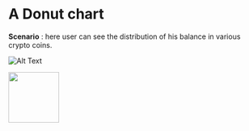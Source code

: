 # A Donut chart

**Scenario** : here user can see the distribution of his balance in various crypto coins.  
  
![Alt Text](https://media.giphy.com/media/vFKqnCdLPNOKc/giphy.gif)  
  
<img src="https://media.giphy.com/media/vFKqnCdLPNOKc/giphy.gif" width="100" height="100" />

